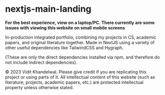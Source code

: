 # nextjs-main-landing

**For the best experience, view on a laptop/PC. There currently are some issues with viewing this website on small mobile screens** 

In-production integrated portfolio, combining my projects in CS, academic papers, and original literature together. Made in NextJS using a variety of other useful dependencies like TailwindCSS and Hygraph. 

(These are only the direct dependencies installed via npm, and therefore do not include indirect dependencies). 

&copy; 2023 Vidit Khandelwal. Please give credit if you are replicating this project or using parts of it. All intellectual content of this website (such as literature, projects, academic papers, etc.) are protected intellectual property unless otherwise stated. 



